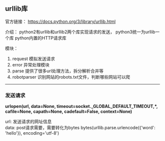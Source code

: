 ## urllib库
官方链接： https://docs.python.org/3/library/urllib.html

介绍：
python2有urllib和urllib2两个库实现请求的发送， python3统一为urllib一个库
python内置的HTTP请求库

模块：
 1. request 模拟发送请求
 2. error 异常处理模块
 3. parse 提供了很多url处理方法，拆分解析合并等
 4. robotparser 识别网站的robots.txt文件，判断哪些网站可以爬
---
### 发送请求 
**urlopen(url, data=None, timeout=socket._GLOBAL_DEFAULT_TIMEOUT,*, cafile=None, capath=None, cadefault=False, context=None)**

url: 发送请求的网址信息  
data: post请求需要，需要转化为bytes bytes(urllib.parse.urlencode({'word': 'hello'}), encoding='utf-8')